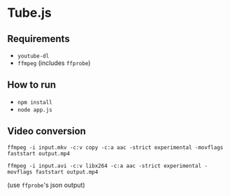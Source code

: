 # Tube.js

## Requirements

- `youtube-dl`
- `ffmpeg` (includes `ffprobe`)

## How to run

- `npm install`
- `node app.js`

## Video conversion

	ffmpeg -i input.mkv -c:v copy -c:a aac -strict experimental -movflags faststart output.mp4

	ffmpeg -i input.avi -c:v libx264 -c:a aac -strict experimental -movflags faststart output.mp4

(use `ffprobe`'s json output)
